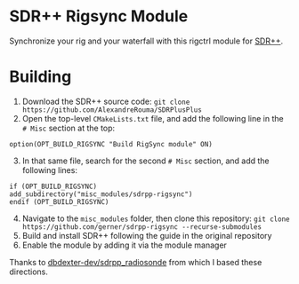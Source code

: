 # SDR++ Rigsync Module

Synchronize your rig and your waterfall with this rigctrl module for [SDR++](https://github.com/AlexandreRouma/SDRPlusPlus).

# Building

1. Download the SDR++ source code: `git clone https://github.com/AlexandreRouma/SDRPlusPlus`
2. Open the top-level `CMakeLists.txt` file, and add the following line in the
   `# Misc` section at the top:
```
option(OPT_BUILD_RIGSYNC "Build RigSync module" ON)
```
3. In that same file, search for the second `# Misc` section, and add the
   following lines:
```
if (OPT_BUILD_RIGSYNC)
add_subdirectory("misc_modules/sdrpp-rigsync")
endif (OPT_BUILD_RIGSYNC)
```
4. Navigate to the `misc_modules` folder, then clone this repository: `git clone https://github.com/gerner/sdrpp-rigsync --recurse-submodules`
5. Build and install SDR++ following the guide in the original repository
6. Enable the module by adding it via the module manager

Thanks to [dbdexter-dev/sdrpp_radiosonde](https://github.com/dbdexter-dev/sdrpp_radiosonde/tree/master) from which I based these directions.

